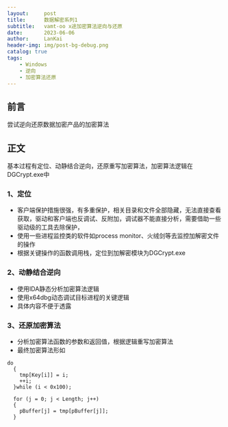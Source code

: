 ```yaml
---
layout:     post
title:      数据解密系列1
subtitle:   vamt-oo x途加密算法逆向与还原
date:       2023-06-06
author:     LanKai
header-img: img/post-bg-debug.png
catalog: true
tags:
    - Windows
    - 逆向
    - 加密算法还原
---
```


## 前言

   尝试逆向还原数据加密产品的加密算法

## 正文

   基本过程有定位、动静结合逆向，还原重写加密算法，加密算法逻辑在DGCrypt.exe中


### 1、定位

- 客户端保护措施很强，有多重保护，相关目录和文件全部隐藏，无法直接查看获取，驱动和客户端也反调试、反附加，调试器不能直接分析，需要借助一些驱动级的工具去除保护，
- 使用一些进程监控类的软件如process monitor、火绒剑等去监控加解密文件的操作
- 根据关键操作的函数调用栈，定位到加解密模块为DGCrypt.exe

### 2、动静结合逆向

- 使用IDA静态分析加密算法逻辑
- 使用x64dbg动态调试目标进程的关键逻辑
- 具体内容不便于透露

### 3、还原加密算法

- 分析加密算法函数的参数和返回值，根据逻辑重写加密算法
- 最终加密算法形如
  
```
do
  {
    tmp[Key[i]] = i;
    ++i;
  }while (i < 0x100);

  for (j = 0; j < Length; j++)
  {
    pBuffer[j] = tmp[pBuffer[j]];
  }
```


 

